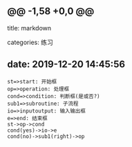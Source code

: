 @@ -1,58 +0,0 @@
---
title: markdown

categories: 练习

date: 2019-12-20 14:45:56
---
```flow
st=>start: 开始框
op=>operation: 处理框
cond=>condition: 判断框(是或否?)
sub1=>subroutine: 子流程
io=>inputoutput: 输入输出框
e=>end: 结束框
st->op->cond
cond(yes)->io->e
cond(no)->sub1(right)->op
```
